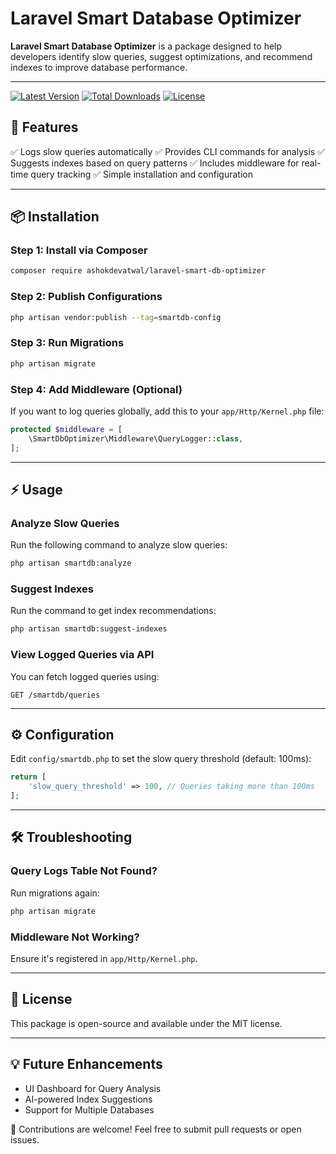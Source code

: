 # Laravel Smart Database Optimizer

**Laravel Smart Database Optimizer** is a package designed to help developers identify slow queries, suggest optimizations, and recommend indexes to improve database performance.

---
[![Latest Version](https://img.shields.io/packagist/v/ashokdevatwal/laravel-smart-db-optimizer.svg?style=flat-square)](https://packagist.org/packages/ashokdevatwal/laravel-smart-db-optimizer)
[![Total Downloads](https://img.shields.io/packagist/dt/ashokdevatwal/laravel-smart-db-optimizer.svg?style=flat-square)](https://packagist.org/packages/ashokdevatwal/laravel-smart-db-optimizer)
[![License](https://img.shields.io/github/license/ars-technology-india/laravel-smart-db-optimizer.svg?style=flat-square)](LICENSE)

## 🚀 Features

✅ Logs slow queries automatically
✅ Provides CLI commands for analysis
✅ Suggests indexes based on query patterns
✅ Includes middleware for real-time query tracking
✅ Simple installation and configuration

---

## 📦 Installation

### Step 1: Install via Composer

```sh
composer require ashokdevatwal/laravel-smart-db-optimizer
```

### Step 2: Publish Configurations

```sh
php artisan vendor:publish --tag=smartdb-config
```

### Step 3: Run Migrations

```sh
php artisan migrate
```

### Step 4: Add Middleware (Optional)

If you want to log queries globally, add this to your `app/Http/Kernel.php` file:

```php
protected $middleware = [
    \SmartDbOptimizer\Middleware\QueryLogger::class,
];
```

---

## ⚡ Usage

### Analyze Slow Queries

Run the following command to analyze slow queries:

```sh
php artisan smartdb:analyze
```

### Suggest Indexes

Run the command to get index recommendations:

```sh
php artisan smartdb:suggest-indexes
```

### View Logged Queries via API

You can fetch logged queries using:

```
GET /smartdb/queries
```

---

## ⚙️ Configuration

Edit `config/smartdb.php` to set the slow query threshold (default: 100ms):

```php
return [
    'slow_query_threshold' => 100, // Queries taking more than 100ms
];
```

---

## 🛠 Troubleshooting

### Query Logs Table Not Found?

Run migrations again:

```sh
php artisan migrate
```

### Middleware Not Working?

Ensure it's registered in `app/Http/Kernel.php`.

---

## 📜 License

This package is open-source and available under the MIT license.

---

## 💡 Future Enhancements

- UI Dashboard for Query Analysis
- AI-powered Index Suggestions
- Support for Multiple Databases

🚀 Contributions are welcome! Feel free to submit pull requests or open issues.

